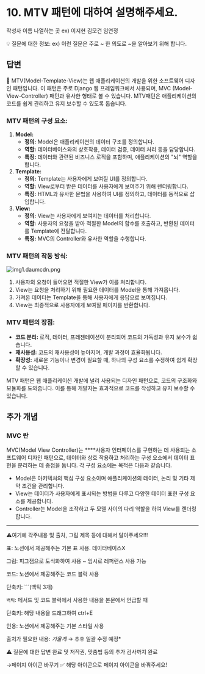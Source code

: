 # 10. MTV 패턴에 대하여 설명해주세요.

작성자 이름 나열하는 곳 ex) 이지현 김모건 임연정

💡 질문에 대한 정보: ex) 이런 질문은 주로 ~ 한 의도로 ~을 알아보기 위해 합니다.

## 답변

<aside>
📌 MTV(Model-Template-View)는 웹 애플리케이션의 개발을 위한 소프트웨어 디자인 패턴입니다. 이 패턴은 주로 Django 웹 프레임워크에서 사용되며, MVC (Model-View-Controller) 패턴과 유사한 형태로 볼 수 있습니다. MTV패턴은 애플리케이션의 코드를 쉽게 관리하고 유지 보수할 수 있도록 돕습니다.

</aside>

### **MT**V **패턴의 구성 요소:**

1. **Model:**
    - **정의:** Model은 애플리케이션의 데이터 구조를 정의합니다.
    - **역할:** 데이터베이스와의 상호작용, 데이터 검증, 데이터 처리 등을 담당합니다.
    - **특징:** 데이터와 관련된 비즈니스 로직을 포함하며, 애플리케이션의 "뇌" 역할을 합니다.
2. **Template:**
    - **정의:** Template는 사용자에게 보여질 UI를 정의합니다.
    - **역할:** View로부터 받은 데이터를 사용자에게 보여주기 위해 렌더링합니다.
    - **특징:** HTML과 유사한 문법을 사용하여 UI를 정의하고, 데이터를 동적으로 삽입합니다.
3. **View:**
    - **정의:** View는 사용자에게 보여지는 데이터를 처리합니다.
    - **역할:** 사용자의 요청을 받아 적절한 Model의 함수를 호출하고, 반환된 데이터를 Template에 전달합니다.
    - **특징:** MVC의 Controller와 유사한 역할을 수행합니다.

### **MT**V **패턴의 작동 방식:**

![img1.daumcdn.png](img1.daumcdn.png)

1. 사용자의 요청이 들어오면 적절한 View가 이를 처리합니다.
2. View는 요청을 처리하기 위해 필요한 데이터를 Model을 통해 가져옵니다.
3. 가져온 데이터는 Template을 통해 사용자에게 응답으로 보여집니다.
4. View는 최종적으로 사용자에게 보여질 페이지를 반환합니다.

### **MT**V **패턴의 장점:**

- **코드 분리:** 로직, 데이터, 프레젠테이션이 분리되어 코드의 가독성과 유지 보수가 쉽습니다.
- **재사용성:** 코드의 재사용성이 높아지며, 개발 과정이 효율화됩니다.
- **확장성:** 새로운 기능이나 변경이 필요할 때, 하나의 구성 요소를 수정하여 쉽게 확장할 수 있습니다.

MTV 패턴은 웹 애플리케이션 개발에 널리 사용되는 디자인 패턴으로, 코드의 구조화와 모듈화를 도와줍니다. 이를 통해 개발자는 효과적으로 코드를 작성하고 유지 보수할 수 있습니다.

## 추가 개념

### MVC 란

MVC(Model View Controller)는 ****사용자 인터페이스를 구현하는 데 사용되는 소프트웨어 디자인 패턴으로, 데이터와 상호 작용하고 처리하는 구성 요소에서 데이터 표현을 분리하는 데 중점을 둡니다. 각 구성 요소에는 목적은 다음과 같습니다.

- Model은 아키텍처의 핵심 구성 요소이며 애플리케이션의 데이터, 논리 및 기타 제약 조건을 관리합니다.
- View는 데이터가 사용자에게 표시되는 방법을 다루고 다양한 데이터 표현 구성 요소를 제공합니다.
- Controller는 Model을 조작하고 두 모델 사이의 다리 역할을 하여 View를 렌더링합니다.

---

⚠️여기에 각주내용 및 출처, 그림 제목 등에 대해서 달아주세요!!!

표: 노션에서 제공해주는 기본 표 사용. 데이터베이스X

그림: 피그잼으로 도식화하여 사용 ~ 임시로 레퍼런스 사용 가능

코드: 노션에서 제공해주는 코드 블럭 사용 

단축키: ```(백틱 3개)

`백틱`: 메서드 및 코드 블럭에서 사용한 내용을 본문에서 언급할 때 

단축키: 해당 내용을 드래그하여 ctrl+E

인용: 노션에서 제공해주는 기본 스타일 사용

출처가 필요한 내용: *기울게* → 추후 일괄 수정 예정*

⚠️ 질문에 대한 답변 완료 및 저작권, 맞춤법 등의 추가 검사까지 완료

→페이지 아이콘 바꾸기 ✅ 해당 아이콘으로 페이지 아이콘을 바꿔주세요!